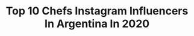 ---
title: Top 10 Chefs Instagram Influencers In Argentina In 2020
description: >-
  Find top chefs Instagram influencers in Argentina in 2020. Most popular hashtags: #encasa #manzana #cakes #quedateencasa.
platform: Instagram
profiles:
  - username: "danielamcj7"
    fullname: >-
      Daniela MasterChef Junior 7
    location: "Argentina"
    followers: 38337
    engagement: 1930
    commentsToLikes: 0.022662
    id: ck5hhs3b09sw90i11orsxiost
    verified: false
    hashtags: "#mcjunior, #semifinalista, #quedateencasa, #yomeapunto"
  - username: "soledadfandino"
    fullname: >-
      Soledad Fandiño
    location: "Argentina"
    followers: 1007529
    engagement: 361
    commentsToLikes: 0.014575
    id: ck13c4v87ymhq0i19488bic92
    verified: true
    hashtags: "#100diasparaenamorarnos, #shrek, #baby, #cumplea"
  - username: "sabryrodriguezcuack"
    fullname: >-
      Sabry Rodriguez Cuack 🐥😝♐️💙💛💙
    location: "Argentina"
    followers: 18521
    engagement: 439
    commentsToLikes: 0.065389
    id: ck5znhkd6oh6b0i14f0s1rra5
    verified: false
    hashtags: "#johndavis, #mintjulep, #yanoaguantomas, #djsession"
  - username: "jennipiccione"
    fullname: >-
      Jenni Piccione
    location: "Argentina"
    followers: 40363
    engagement: 430
    commentsToLikes: 0.017208
    id: ck5q1hx5jb2cx0i11wfr4xp89
    verified: false
    hashtags: ""
  - username: "paolocasagrandetv"
    fullname: >-
      Paolo Casagrande
    location: "Argentina"
    followers: 15372
    engagement: 463
    commentsToLikes: 0.022547
    id: ck5q69ddqwi9p0i1140rpwr68
    verified: false
    hashtags: "#lasarteteam, #unopuntosiete, #familia, #cucina"
  - username: "vivre_la_patisserie"
    fullname: >-
      Agus Capelle🌷
    location: "Argentina"
    followers: 41626
    engagement: 490
    commentsToLikes: 0.130887
    id: ck8tdpptv4b8w0j789y9aoi51
    verified: false
    hashtags: "#emprendedores, #panartesano, #labor, #amasar"
  - username: "faccubulacio"
    fullname: >-
      F a 🎬 u
    location: "Argentina"
    followers: 15599
    engagement: 229
    commentsToLikes: 0.021513
    id: ck6udu9yon6930j71qanxuyqo
    verified: false
    hashtags: "#malemodel, #thinking, #magic, #roofshoot"
  - username: "simonevillarc"
    fullname: >-
      sɪᴍᴏɴᴇ ᴠɪʟʟᴀʀ
    location: "Argentina"
    followers: 225999
    engagement: 110
    commentsToLikes: 0.019606
    id: ckap69v2pf0330i78rhhs1lzj
    verified: true
    hashtags: "#motivacion, #love, #instagood, #quedateencasa"
  - username: "gastonenria"
    fullname: >-
      𝗚𝗮𝘀𝘁𝗼́𝗻 𝗘𝗻𝗿𝗶𝗮 -𝗖𝗿𝗲𝗮𝘁𝗶𝘃𝗼 𝗩𝗶𝘀𝘂𝗮𝗹
    location: "Argentina"
    followers: 29048
    engagement: 320
    commentsToLikes: 0.086917
    id: ck5hcefyshn2z0i119xvw312g
    verified: false
    hashtags: "#artistaadobe, #gintonic, #branding, #logotipo"
  - username: "andregonzalezok"
    fullname: >-
      Andrea Gonzalez
    location: "Argentina"
    followers: 26290
    engagement: 482
    commentsToLikes: 0.056731
    id: ck14lrl6nw55g0i1979us1x66
    verified: false
    hashtags: "#chocobai, #sweet, #frutales, #postre"
---